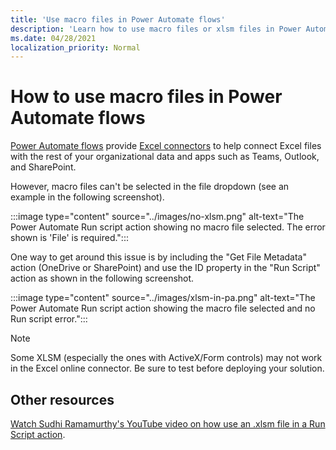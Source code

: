 ```yaml
---
title: 'Use macro files in Power Automate flows'
description: 'Learn how to use macro files or xlsm files in Power Automate flows.'
ms.date: 04/28/2021
localization_priority: Normal
---
```


# How to use macro files in Power Automate flows

[Power Automate flows](https://flow.microsoft.com/) provide [Excel connectors](https://flow.microsoft.com/connectors/shared_excelonlinebusiness/excel-online-business/) to help connect Excel files with the rest of your organizational data and apps such as Teams, Outlook, and SharePoint.

However, macro files can't be selected in the file dropdown (see an example in the following screenshot).

:::image type="content" source="../images/no-xlsm.png" alt-text="The Power Automate Run script action showing no macro file selected. The error shown is 'File' is required.":::

One way to get around this issue is by including the "Get File Metadata" action (OneDrive or SharePoint) and use the ID property in the "Run Script" action as shown in the following screenshot.

:::image type="content" source="../images/xlsm-in-pa.png" alt-text="The Power Automate Run script action showing the macro file selected and no Run script error.":::

> [!NOTE]
> Some XLSM (especially the ones with ActiveX/Form controls) may not work in the Excel online connector. Be sure to test before deploying your solution.

## Other resources

[Watch Sudhi Ramamurthy's YouTube video on how use an .xlsm file in a Run Script action](https://youtu.be/o-H9BbywJQQ).
